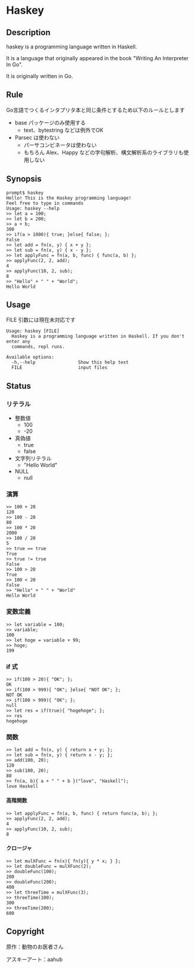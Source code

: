 # Haskey

## Description
haskey is a programming language written in Haskell.

It is a language that originally appeared in the book "Writing An Interpreter In Go".

It is originally written in Go.

## Rule
Go言語でつくるインタプリタ本と同じ条件とするため以下のルールとします

- base パッケージのみ使用する
    - text、bytestring などは例外でOK
- Parsec は使わない
    - パーサコンビネータは使わない
    - もちろん Alex、Happy などの字句解析、構文解析系のライブラリも使用しない

## Synopsis
```
prompt$ haskey
Hello! This is the Haskey programming language!
Feel free to type in commands
Usage: haskey --help
>> let a = 100;
>> let b = 200;
>> a + b;
300
>> if(a > 1000){ true; }else{ false; };
False
>> let add = fn(x, y) { x + y };
>> let sub = fn(x, y) { x - y };
>> let applyFunc = fn(a, b, func) { func(a, b) };
>> applyFunc(2, 2, add);
4
>> applyFunc(10, 2, sub);
8
>> "Hello" + " " + "World";
Hello World
```

## Usage
FILE 引数には現在未対応です
```
Usage: haskey [FILE]
  Haskey is a programming language written in Haskell. If you don't enter any
  commands, repl runs.

Available options:
  -h,--help                Show this help text
  FILE                     input files
```

## Status

### リテラル
- 整数値
    - 100
    - -20
- 真偽値
    - true
    - false
- 文字列リテラル
    - "Hello World"
- NULL
    - null


### 演算
```
>> 100 + 20
120
>> 100 - 20
80
>> 100 * 20
2000
>> 100 / 20
5
>> true == true
True
>> true != true
False
>> 100 > 20
True
>> 100 < 20
False
>> "Hello" + " " + "World" 
Hello World
```

### 変数定義
```
>> let variable = 100;
>> variable;
100
>> let hoge = variable + 99;
>> hoge;
199

```

### if 式
```
>> if(100 > 20){ "OK"; };
OK
>> if(100 > 999){ "OK"; }else{ "NOT OK"; };
NOT OK
>> if(100 > 999){ "OK"; };
null
>> let res = if(true){ "hogehoge"; };
>> res
hogehoge
```

### 関数
```
>> let add = fn(x, y) { return x + y; };
>> let sub = fn(x, y) { return x - y; };
>> add(100, 20);
120
>> sub(100, 20);
80
>> fn(a, b){ a + " " + b }("love", "Haskell");
love Haskell
```

#### 高階関数
```
>> let applyFunc = fn(a, b, func) { return func(a, b); };
>> applyFunc(2, 2, add);
4
>> applyFunc(10, 2, sub);
8
```

#### クロージャ
```
>> let mulXFunc = fn(x){ fn(y){ y * x; } };
>> let doubleFunc = mulXFunc(2);
>> doubleFunc(100);
200
>> doubleFunc(200);
400
>> let threeTime = mulXFunc(3);
>> threeTime(100);
300
>> threeTime(200);
600
```


## Copyright
原作：動物のお医者さん

アスキーアート：aahub
